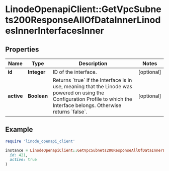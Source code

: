 # LinodeOpenapiClient::GetVpcSubnets200ResponseAllOfDataInnerLinodesInnerInterfacesInner

## Properties

| Name | Type | Description | Notes |
| ---- | ---- | ----------- | ----- |
| **id** | **Integer** | ID of the interface. | [optional] |
| **active** | **Boolean** | Returns &#x60;true&#x60; if the Interface is in use, meaning that the Linode was powered on using the Configuration Profile to which the Interface belongs. Otherwise returns &#x60;false&#x60;. | [optional] |

## Example

```ruby
require 'linode_openapi_client'

instance = LinodeOpenapiClient::GetVpcSubnets200ResponseAllOfDataInnerLinodesInnerInterfacesInner.new(
  id: 421,
  active: true
)
```

